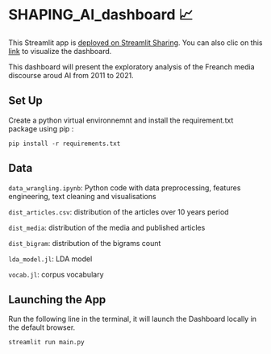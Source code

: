 # SHAPING_AI_dashboard 📈
This Streamlit app is [deployed on Streamlit Sharing](https://share.streamlit.io/). You can also clic on this [link](https://share.streamlit.io/yuliianikolaenko/shaping_ai_dashboard/main/main.py) to visualize the dashboard.

This dashboard will present the exploratory analysis of the Freanch media discourse aroud AI from 2011 to 2021.

 ## Set Up 
 
Create a python virtual environnemnt and install the requirement.txt package using pip :

```
pip install -r requirements.txt
```

## Data 
<code>data_wrangling.ipynb</code>: Python code with data preprocessing, features engineering, text cleaning and visualisations

<code>dist_articles.csv</code>: distribution of the articles over 10 years period

<code>dist_media</code>: distribution of the media and published articles

<code>dist_bigram</code>: distribution of the bigrams count

<code>lda_model.jl</code>: LDA model

<code>vocab.jl</code>: corpus vocabulary 

## Launching the App

Run the following line in the terminal, it will launch the Dashboard locally in the default browser.

```
streamlit run main.py
```

